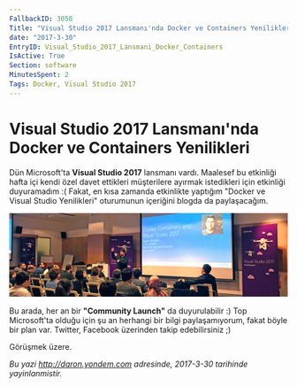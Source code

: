 ```yaml
---
FallbackID: 3058
Title: "Visual Studio 2017 Lansmanı'nda Docker ve Containers Yenilikleri"
date: "2017-3-30"
EntryID: Visual_Studio_2017_Lansmani_Docker_Containers
IsActive: True
Section: software
MinutesSpent: 2
Tags: Docker, Visual Studio 2017
---
```

# Visual Studio 2017 Lansmanı'nda Docker ve Containers Yenilikleri
Dün Microsoft'ta **Visual Studio 2017** lansmanı vardı. Maalesef bu etkinliği hafta içi kendi özel davet ettikleri müşterilere ayırmak istedikleri için etkinliği duyuramadım :( Fakat, en kısa zamanda etkinlikte yaptığım "Docker ve Visual Studio Yenilikleri" oturumunun içeriğini blogda da paylaşacağım. 

![Docker, Containers ve VS 2017 Oturumum](media/Visual_Studio_2017_Lansmani_Docker_Containers/vslaunch.jpg)

Bu arada, her an bir **"Community Launch"** da duyurulabilir :) Top Microsoft'ta olduğu için şu an herhangi bir bilgi paylaşamıyorum, fakat böyle bir plan var. Twitter, Facebook üzerinden takip edebilirsiniz ;)

Görüşmek üzere.




*Bu yazi http://daron.yondem.com adresinde, 2017-3-30 tarihinde yayinlanmistir.*
